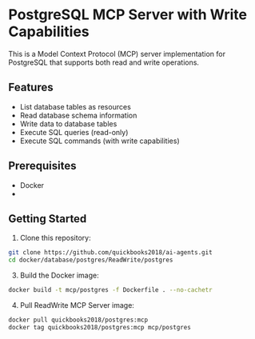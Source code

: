 # PostgreSQL MCP Server with Write Capabilities

This is a Model Context Protocol (MCP) server implementation for PostgreSQL that supports both read and write operations.

## Features

- List database tables as resources
- Read database schema information
- Write data to database tables
- Execute SQL queries (read-only)
- Execute SQL commands (with write capabilities)

## Prerequisites

- Docker
- 
## Getting Started

1. Clone this repository:

```bash
git clone https://github.com/quickbooks2018/ai-agents.git
cd docker/database/postgres/ReadWrite/postgres
```

3. Build the Docker image:

```bash
docker build -t mcp/postgres -f Dockerfile . --no-cachetr
```

4. Pull ReadWrite MCP Server image:

```bash
docker pull quickbooks2018/postgres:mcp
docker tag quickbooks2018/postgres:mcp mcp/postgres
```
